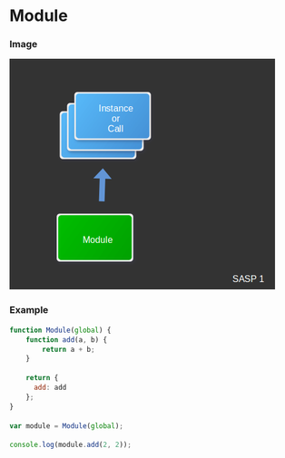 # Module

### Image

![img](./pic.png "sasp1")

### Example
```javascript
function Module(global) {
    function add(a, b) {
        return a + b;
    }

    return {
      add: add
    };
}

var module = Module(global);

console.log(module.add(2, 2));
```
